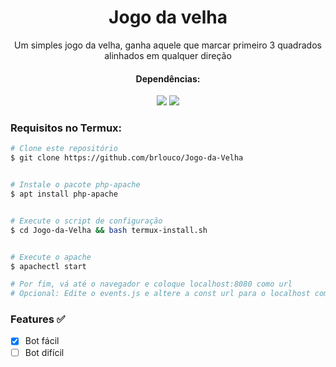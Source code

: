 <h1 align="center">Jogo da velha</h1>
<p align="center">Um simples jogo da velha, ganha aquele que marcar primeiro 3 quadrados alinhados em qualquer direção</p>
<div align="center">
    <h4>Dependências: </h4>
    <img src="https://img.shields.io/static/v1?label=Apache&message=v2.4.35&color=D22128&style=for-the-badge&logo=apache"/>
    <img src="https://img.shields.io/static/v1?label=PHP&message=v7.2.19&color=7159c1&style=for-the-badge&logo=php"/>
</div>

### Requisitos no Termux: 

```bash
# Clone este repositório
$ git clone https://github.com/brlouco/Jogo-da-Velha


# Instale o pacote php-apache
$ apt install php-apache


# Execute o script de configuração
$ cd Jogo-da-Velha && bash termux-install.sh


# Execute o apache
$ apachectl start

# Por fim, vá até o navegador e coloque localhost:8080 como url
# Opcional: Edite o events.js e altere a const url para o localhost com a porta a ser usada pelo apache


```
<h3>Features ✅</h3>

- [x] Bot fácil
- [ ] Bot difícil
